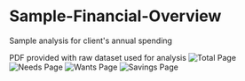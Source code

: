 # Sample-Financial-Overview
Sample analysis for client's annual spending <p>
PDF provided with raw dataset used for analysis
![Total Page](https://github.com/user-attachments/assets/3e2c13a6-8bcd-4ef9-b34a-9f19658b9eda)
![Needs Page](https://github.com/user-attachments/assets/a81ad44a-652b-42c7-821c-c1972afc4db3)
![Wants Page](https://github.com/user-attachments/assets/5d3e4b38-4d9d-49ab-884b-5179f7d9799a)
![Savings Page](https://github.com/user-attachments/assets/3d1342e9-a3ec-467f-93bc-ad0c625bcd34)
